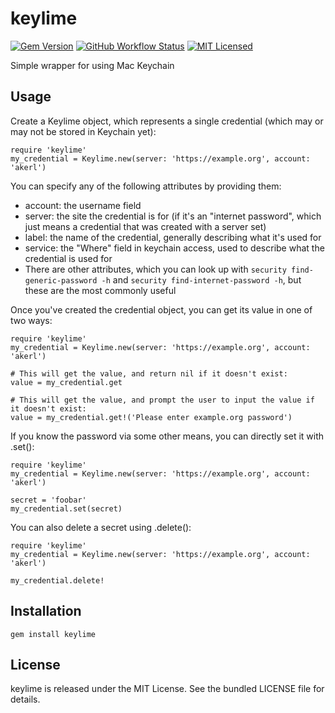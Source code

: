 keylime
=========

[![Gem Version](https://img.shields.io/gem/v/keylime.svg)](https://rubygems.org/gems/keylime)
[![GitHub Workflow Status](https://img.shields.io/actions/github/workflow/status/akerl/keylime/build.yml?branch=main)](https://github.com/akerl/keylime/actions)
[![MIT Licensed](https://img.shields.io/badge/license-MIT-green.svg)](https://tldrlegal.com/license/mit-license)

Simple wrapper for using Mac Keychain

## Usage

Create a Keylime object, which represents a single credential (which may or may not be stored in Keychain yet):

```
require 'keylime'
my_credential = Keylime.new(server: 'https://example.org', account: 'akerl')
```

You can specify any of the following attributes by providing them:

* account: the username field
* server: the site the credential is for (if it's an "internet password", which just means a credential that was created with a server set)
* label: the name of the credential, generally describing what it's used for
* service: the "Where" field in keychain access, used to describe what the credential is used for
* There are other attributes, which you can look up with `security find-generic-password -h` and `security find-internet-password -h`, but these are the most commonly useful

Once you've created the credential object, you can get its value in one of two ways:

```
require 'keylime'
my_credential = Keylime.new(server: 'https://example.org', account: 'akerl')

# This will get the value, and return nil if it doesn't exist:
value = my_credential.get

# This will get the value, and prompt the user to input the value if it doesn't exist:
value = my_credential.get!('Please enter example.org password')
```

If you know the password via some other means, you can directly set it with .set():

```
require 'keylime'
my_credential = Keylime.new(server: 'https://example.org', account: 'akerl')

secret = 'foobar'
my_credential.set(secret)
```

You can also delete a secret using .delete():

```
require 'keylime'
my_credential = Keylime.new(server: 'https://example.org', account: 'akerl')

my_credential.delete!
```

## Installation

    gem install keylime

## License

keylime is released under the MIT License. See the bundled LICENSE file for details.

